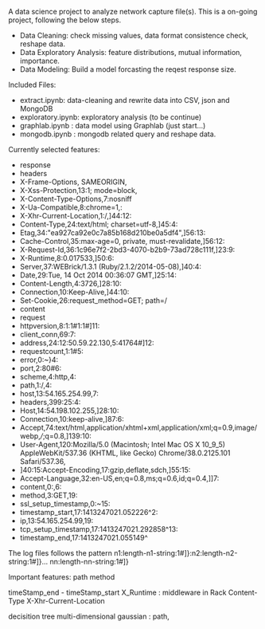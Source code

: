 
A data science project to analyze network capture file(s). This is a on-going project, following the below steps.

<ul>
<li>Data Cleaning: check missing values, data format consistence check,
reshape data. </li>
<li>Data Exploratory Analysis: feature distributions, mutual information, importance.</li>
<li>Data Modeling: Build a model forcasting the reqest response size.
</ul>


Included Files:
<ul>
<li>extract.ipynb:  data-cleaning and rewrite data into CSV, json and MongoDB </li>
<li>exploratory.ipynb: exploratory analysis (to be continue) </li>
<li>graphlab.ipynb : data model using Graphlab (just start...) </li>
<li>mongodb.ipynb : mongodb related query and reshape data. </li>
</ul>

Currently selected features:



* response
 * headers
  * X-Frame-Options, SAMEORIGIN,
  * X-Xss-Protection,13:1; mode=block,
  * X-Content-Type-Options,7:nosniff
  * X-Ua-Compatible,8:chrome=1,:
  * X-Xhr-Current-Location,1:/,]44:12:
  * Content-Type,24:text/html; charset=utf-8,]45:4:
  * Etag,34:"ea927ca92e0c7a85b168d210be0a5df4",]56:13:
  * Cache-Control,35:max-age=0, private, must-revalidate,]56:12:
  * X-Request-Id,36:1c96e7f2-2bd3-4070-b2b9-73ad728c111f,]23:9:
  * X-Runtime,8:0.017533,]50:6:
  * Server,37:WEBrick/1.3.1 (Ruby/2.1.2/2014-05-08),]40:4:
  * Date,29:Tue, 14 Oct 2014 00:36:07 GMT,]25:14:
  * Content-Length,4:3726,]28:10:
  * Connection,10:Keep-Alive,]44:10:
  * Set-Cookie,26:request_method=GET; path=/
 * content
* request
 * httpversion,8:1:1#1:1#]11:
 * client_conn,69:7:
 * address,24:12:50.59.22.130,5:41764#]12:
 * requestcount,1:1#5:
 * error,0:~}4:
 * port,2:80#6:
 * scheme,4:http,4:
 * path,1:/,4:
 * host,13:54.165.254.99,7:
 * headers,399:25:4:
 * Host,14:54.198.102.255,]28:10:
 * Connection,10:keep-alive,]87:6:
 * Accept,74:text/html,application/xhtml+xml,application/xml;q=0.9,image/webp,*/*;q=0.8,]139:10:
 * User-Agent,120:Mozilla/5.0 (Macintosh; Intel Mac OS X 10_9_5) AppleWebKit/537.36 (KHTML, like Gecko) Chrome/38.0.2125.101 Safari/537.36,
 * ]40:15:Accept-Encoding,17:gzip,deflate,sdch,]55:15:
 * Accept-Language,32:en-US,en;q=0.8,ms;q=0.6,id;q=0.4,]]7:
 * content,0:,6:
 * method,3:GET,19:
 * ssl_setup_timestamp,0:~15:
 * timestamp_start,17:1413247021.052226^2:
 * ip,13:54.165.254.99,19:
 * tcp_setup_timestamp,17:1413247021.292858^13:
 * timestamp_end,17:1413247021.055149^


</ul>


The log files follows the pattern n1:length-n1-string:1#]}:n2:length-n2-string:1#]}... nn:length-nn-string:1#]}


Important features:
path
method

timeStamp_end  - timeStamp_start
X_Runtime : middleware in Rack
Content-Type
X-Xhr-Current-Location

decisition tree
multi-dimensional gaussian : path,